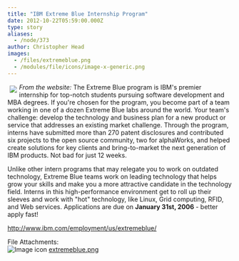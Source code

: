 ```yaml
---
title: "IBM Extreme Blue Internship Program"
date: 2012-10-22T05:59:00.000Z
type: story
aliases:
  - /node/373
author: Christopher Head
images:
  - /files/extremeblue.png
  - /modules/file/icons/image-x-generic.png
---
```


<div class="field field-name-body field-type-text-with-summary field-label-hidden"><div class="field-items"><div class="field-item even"><p><a href="https://www.ibm.com/employment/us/extremeblue/"><img src="/files/extremeblue.png" align="left" vspace="5" hspace="5" border="0"></a><em>From the website:</em>  The Extreme Blue program is IBM&apos;s premier internship for top-notch students pursuing software development and MBA degrees. If you&apos;re chosen for the program, you become part of a team working in one of a dozen Extreme Blue labs around the world. Your team&apos;s challenge: develop the technology and business plan for a new product or service that addresses an existing market challenge. Through the program, interns have submitted more than 270 patent disclosures and contributed six projects to the open source community, two for alphaWorks, and helped create solutions for key clients and bring-to-market the next generation of IBM products. Not bad for just 12 weeks.</p>
<p>Unlike other intern programs that may relegate you to work on outdated technology, Extreme Blue teams work on leading technology that helps grow your skills and make you a more attractive candidate in the technology field. Interns in this high-performance environment get to roll up their sleeves and work with &quot;hot&quot; technology, like Linux, Grid computing, RFID, and Web services. Applications are due on <b>January 31st, 2006</b> - better apply fast!</p>
<p><a href="https://www.ibm.com/employment/us/extremeblue/">http://www.ibm.com/employment/us/extremeblue/</a></p>
</div></div></div><div class="field field-name-field-file-attachments field-type-file field-label-above"><div class="field-label">File Attachments:&#xA0;</div><div class="field-items"><div class="field-item even"><span class="file"><img class="file-icon" alt="Image icon" title="image/png" src="/modules/file/icons/image-x-generic.png"> <a href="https://ubccsss.org/files/extremeblue.png" type="image/png; length=2879">extremeblue.png</a></span></div></div></div>    <footer>
          </footer>
